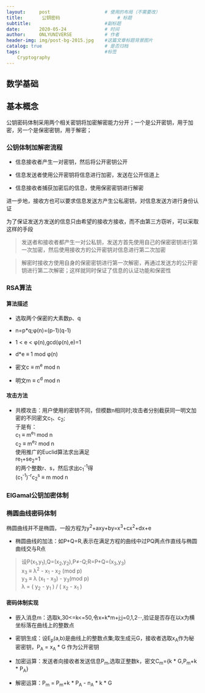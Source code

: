 ```yaml
---
layout:     post                    # 使用的布局（不需要改）
title:       公钥密码                     # 标题 
subtitle:                           #副标题
date:       2020-05-24              # 时间
author:     ONLYUNIVERSE            # 作者
header-img: img/post-bg-2015.jpg    #这篇文章标题背景图片
catalog: true                       # 是否归档
tags:                               #标签
    Cryptography
---
```


## 数学基础

## 基本概念

公钥密码体制采用两个相关密钥将加密解密能力分开；一个是公开密钥，用于加密，另一个是保密密钥，用于解密；

### 公钥体制加解密流程

- 信息接收者产生一对密钥，然后将公开密钥公开

- 信息发送者使用公开密钥将信息进行加密，发送在公开信道上

- 信息接收者捕获加密后的信息，使用保密密钥进行解密

进一步地，接收方也可以要求信息发送方产生公私密钥，对信息发送方进行身份认证

为了保证发送方发送的信息只由希望的接收方接收，而不由第三方窃听，可以采取这样的手段

>发送者和接收者都产生一对公私钥，发送方首先使用自己的保密密钥进行第一次加密，然后使用接收方的公开密钥对信息进行第二次加密  

>解密时接收方使用自身的保密密钥进行第一次解密，再通过发送方的公开密钥进行第二次解密；这样就同时保证了信息的认证功能和保密性

### RSA算法

#### 算法描述

- 选取两个保密的大素数p、q

- n=p*q;φ(n)=(p-1)(q-1)

- 1 < e < φ(n),gcd(φ(n),e)=1

- d*e ≡ 1 mod φ(n)

- 密文c ≡ m<sup>e</sup> mod n

- 明文m ≡ c<sup>d</sup> mod n

#### 攻击方法

- 共模攻击：用户使用的密钥不同，但模数n相同时;攻击者分别截获同一明文加密的不同密文c<sub>1</sub>、c<sub>2</sub>;  
    于是有：  
    c<sub>1</sub> ≡ m<sup>e<sub>1</sub></sup> mod n  
    c<sub>2</sub> ≡ m<sup>e<sub>2</sub></sup> mod n  
    使用推广的Euclid算法求出满足  
    re<sub>1</sub>+se<sub>2</sub>=1  
    的两个整数r、s，然后求出c<sub>1</sub><sup>-1</sup>得  
    (c<sub>1</sub><sup>-1</sup>)<sup>-r</sup>c<sub>2</sub><sup>s</sup> ≡ m mod n

### ElGamal公钥加密体制

### 椭圆曲线密码体制

椭圆曲线并不是椭圆，一般方程为y<sup>2</sup>+axy+by=x<sup>3</sup>+cx<sup>2</sup>+dx+e

- 椭圆曲线的加法：如P+Q=R,表示在满足方程的曲线中过PQ两点作直线与椭圆曲线交与R点

>设P(x<sub>1</sub>,y<sub>1</sub>),Q=(x<sub>2</sub>,y<sub>2</sub>),P≠-Q;R=P+Q=(x<sub>3</sub>,y<sub>3</sub>)  
x<sub>3</sub> ≡ λ<sup>2</sup> - x<sub>1</sub> - x<sub>2</sub> (mod p)  
y<sub>3</sub> ≡ λ (x<sub>1</sub> - x<sub>3</sub>) - y<sub>3</sub>(mod p)  
λ = ( y<sub>2</sub> - y<sub>1</sub> ) / ( x<sub>2</sub> - x<sub>1</sub> ) 

#### 密码体制实现

- 嵌入消息m：选取k,30<=k<=50,令x=k*m+j;j=0,1,2···,验证是否存在以x为横坐标落在曲线上的整数点

- 密钥生成：设E<sub>p</sub>(a,b)是曲线上的整数点集;取生成元G，接收者选取x<sub>A</sub>作为秘密密钥，P<sub>A</sub> = x<sub>A</sub> * G 作为公开密钥

- 加密运算：发送者向接收者发送信息P<sub>m</sub>,选取正整数k，密文C<sub>m</sub>={k * G,P<sub>m</sub>+k * P<sub>A</sub>}

- 解密运算：P<sub>m</sub> = P<sub>m</sub>+k * P<sub>A</sub> - n<sub>A</sub> * k * G
